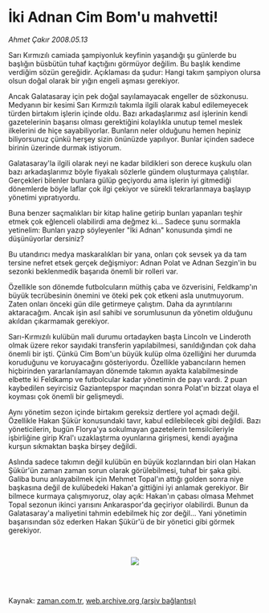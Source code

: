 # İki Adnan Cim Bom'u mahvetti!

*Ahmet Çakır 2008.05.13*

<tr><td class="metin" colspan="2" style="padding-top: 20px; padding-left: 5px; padding-right: 10px;">Sarı Kırmızılı camiada şampiyonluk keyfinin yaşandığı şu günlerde bu başlığın büsbütün tuhaf kaçtığını görmüyor değilim. Bu başlık kendime verdiğim sözün gereğidir. Açıklaması da şudur: Hangi takım şampiyon olursa olsun doğal olarak bir yığın engeli aşması gerekiyor.</td></tr><tr><td class="metin" colspan="2" style="padding-top: 20px; padding-left: 5px; padding-right: 10px;"><p>Ancak Galatasaray için pek doğal sayılamayacak engeller de sözkonusu. Medyanın bir kesimi Sarı Kırmızılı takımla ilgili olarak kabul edilemeyecek türden birtakım işlerin içinde oldu. Bazı arkadaşlarımız asıl işlerinin kendi gazetelerinin başarısı olması gerektiğini kolaylıkla unutup temel meslek ilkelerini de hiçe sayabiliyorlar. Bunların neler olduğunu hemen hepiniz biliyorsunuz çünkü herşey sizin önünüzde yapılıyor. Bunlar içinden sadece birinin üzerinde durmak istiyorum.
<p>Galatasaray'la ilgili olarak neyi ne kadar bildikleri son derece kuşkulu olan bazı arkadaşlarımız böyle fiyakalı sözlerle gündem oluşturmaya çalıştılar. Gerçekleri bilenler bunlara gülüp geçiyordu ama işlerin iyi gitmediği dönemlerde böyle laflar çok ilgi çekiyor ve sürekli tekrarlanmaya başlayıp yönetimi yıpratıyordu.
<p>Buna benzer saçmalıkları bir kitap haline getirip bunları yapanları teşhir etmek çok eğlenceli olabilirdi ama değmez ki... Sadece şunu sormakla yetinelim: Bunları yazıp söyleyenler "İki Adnan" konusunda şimdi ne düşünüyorlar dersiniz?
<p>Bu utandırıcı medya maskaralıkları bir yana, onları çok sevsek ya da tam tersine nefret etsek gerçek değişmiyor: Adnan Polat ve Adnan Sezgin'in bu sezonki beklenmedik başarıda önemli bir rolleri var.
<p>Özellikle son dönemde futbolcuların müthiş çaba ve özverisini, Feldkamp'ın büyük tecrübesinin önemini ve öteki pek çok etkeni asla unutmuyorum. Zaten onları önceki gün dile getirmeye çalıştım. Daha da ayrıntılarını aktaracağım. Ancak işin asıl sahibi ve sorumlusunun da yönetim olduğunu akıldan çıkarmamak gerekiyor.
<p>Sarı-Kırmızılı kulübün mali durumu ortadayken başta Lincoln ve Linderoth olmak üzere rekor sayıdaki transferin yapılabilmesi, sanıldığından çok daha önemli bir işti. Çünkü Cim Bom'un büyük kulüp olma özelliğini her durumda koruduğunu ve koruyacağını gösteriyordu. Özellikle yabancıların hemen hiçbirinden yararlanılamayan dönemde takımın ayakta kalabilmesinde elbette ki Feldkamp ve futbolcular kadar yönetimin de payı vardı. 2 puan kaybedilen seyircisiz Gaziantepspor maçından sonra Polat'ın bizzat olaya el koyması çok önemli bir gelişmeydi.
<p>Aynı yönetim sezon içinde birtakım gereksiz dertlere yol açmadı değil. Özellikle Hakan Şükür konusundaki tavır, kabul edilebilecek gibi değildi. Bazı yöneticilerin, bugün Florya'ya sokulmayan gazetelerin temsilcileriyle işbirliğine girip Kral'ı uzaklaştırma oyunlarına girişmesi, kendi ayağına kurşun sıkmaktan başka birşey değildi.
<p>Aslında sadece takımın değil kulübün en büyük kozlarından biri olan Hakan Şükür'ün zaman zaman sorun olarak görülebilmesi, tuhaf bir şaka gibi. Galiba bunu anlayabilmek için Mehmet Topal'ın attığı golden sonra niye başkasına değil de kulübedeki Hakan'a gittiğini iyi anlamak gerekiyor. Bir bilmece kurmaya çalışmıyoruz, olay açık: Hakan'ın çabası olmasa Mehmet Topal sezonun ikinci yarısını Ankaraspor'da geçiriyor olabilirdi. Bunun da Galatasaray'a maliyetini tahmin edebilmek hiç zor değil... Yani yönetimin başarısından söz ederken Hakan Şükür'ü de bir yönetici gibi görmek gerekiyor.
<p><br/>
<p><p align="center"><img border="0" src="http://web.archive.org/web/20080804224259im_/http://medya.zaman.com.tr/2008/05/13/cimbom.jpg"/>
<p><br/><br/></p></p></p></p></p></p></p></p></p></p></p></p></td></tr>

Kaynak: [zaman.com.tr](http://zaman.com.tr/yazar.do?yazino=688729), [web.archive.org (arşiv bağlantısı)](http://web.archive.org/web/20080804224259/http://www.zaman.com.tr:80/yazar.do?yazino=688729)
